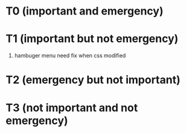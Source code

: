 # T0 (important and emergency)

# T1 (important but not emergency)
1. hambuger menu need fix when css modified

# T2 (emergency but not important)

# T3 (not important and not emergency)